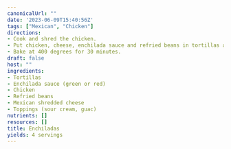 ```yaml
---
canonicalUrl: ""
date: '2023-06-09T15:40:56Z'
tags: ["Mexican", "Chicken"]
directions:
- Cook and shred the chicken.
- Put chicken, cheese, enchilada sauce and refried beans in tortillas and line up in baking pan.
- Bake at 400 degrees for 30 minutes.
draft: false
host: ""
ingredients:
- Tortillas
- Enchilada sauce (green or red)
- Chicken
- Refried beans
- Mexican shredded cheese
- Toppings (sour cream, guac)
nutrients: []
resources: []
title: Enchiladas
yields: 4 servings
---
```


